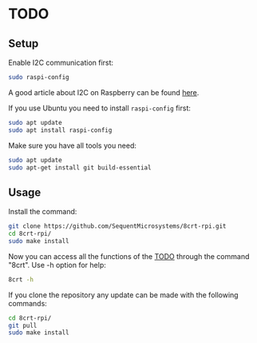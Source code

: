 # TODO

## Setup

Enable I2C communication first:
```bash
sudo raspi-config
```
A good article about I2C on Raspberry can be found [here](https://www.raspberrypi-spy.co.uk/2014/11/enabling-the-i2c-interface-on-the-raspberry-pi/).

If you use Ubuntu you need to install `raspi-config` first:
```bash
sudo apt update
sudo apt install raspi-config
```

Make sure you have all tools you need:
```bash
sudo apt update
sudo apt-get install git build-essential
```

## Usage

Install the command:
```bash
git clone https://github.com/SequentMicrosystems/8crt-rpi.git
cd 8crt-rpi/
sudo make install
```

Now you can access all the functions of the [TODO]() through the command "8crt". Use -h option for help:
```bash
8crt -h
```

If you clone the repository any update can be made with the following commands:
```bash
cd 8crt-rpi/  
git pull
sudo make install
```
